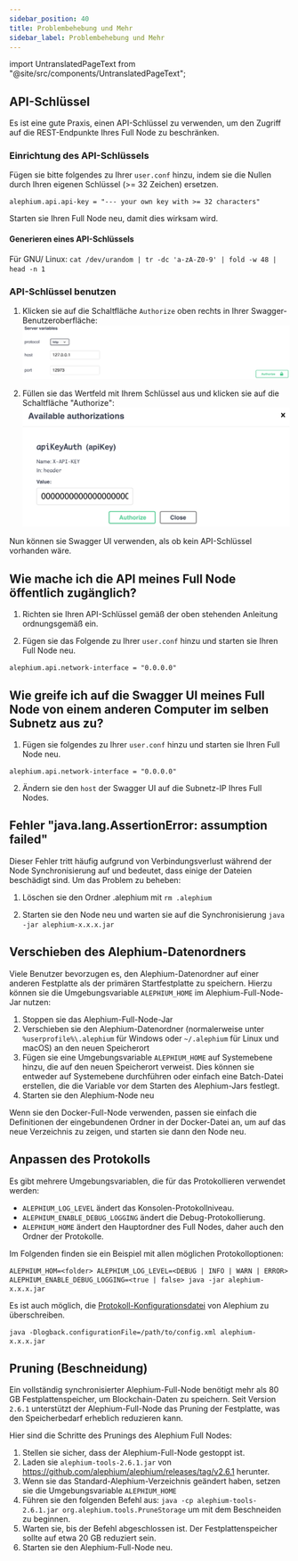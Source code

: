 ```yaml
---
sidebar_position: 40
title: Problembehebung und Mehr
sidebar_label: Problembehebung und Mehr 
---
```


import UntranslatedPageText from "@site/src/components/UntranslatedPageText";

<UntranslatedPageText />

## API-Schlüssel

Es ist eine gute Praxis, einen API-Schlüssel zu verwenden, um den Zugriff auf die REST-Endpunkte Ihres Full Node zu beschränken.

### Einrichtung des API-Schlüssels

Fügen sie bitte folgendes zu Ihrer `user.conf` hinzu, indem sie die Nullen durch Ihren eigenen Schlüssel (>= 32 Zeichen) ersetzen.

```
alephium.api.api-key = "--- your own key with >= 32 characters"
```

Starten sie Ihren Full Node neu, damit dies wirksam wird.

#### Generieren eines API-Schlüssels

Für GNU/ Linux: `cat /dev/urandom | tr -dc 'a-zA-Z0-9' | fold -w 48 | head -n 1`

### API-Schlüssel benutzen

1. Klicken sie auf die Schaltfläche `Authorize`  oben rechts in Ihrer Swagger-Benutzeroberfläche:
   ![full-node-api-key-auth0](media/full-node-api-key-auth0.png)

2. Füllen sie das Wertfeld mit Ihrem Schlüssel aus und klicken sie auf die Schaltfläche "Authorize":
   ![full-node-api-key-auth1](media/full-node-api-key-auth1.png)

Nun können sie Swagger UI verwenden, als ob kein API-Schlüssel vorhanden wäre.

## Wie mache ich die API meines Full Node öffentlich zugänglich?

1. Richten sie Ihren API-Schlüssel gemäß der oben stehenden Anleitung ordnungsgemäß ein.

2. Fügen sie das Folgende zu Ihrer `user.conf` hinzu und starten sie Ihren Full Node neu.

```
alephium.api.network-interface = "0.0.0.0"
```

## Wie greife ich auf die Swagger UI meines Full Node von einem anderen Computer im selben Subnetz aus zu?

1. Fügen sie folgendes zu Ihrer `user.conf` hinzu und starten sie Ihren Full Node neu.

```
alephium.api.network-interface = "0.0.0.0"
```

2. Ändern sie den `host` der Swagger UI auf die Subnetz-IP Ihres Full Nodes.

## Fehler "java.lang.AssertionError: assumption failed"

Dieser Fehler tritt häufig aufgrund von Verbindungsverlust während der Node Synchronisierung auf und bedeutet, dass einige der Dateien beschädigt sind.
Um das Problem zu beheben:

1. Löschen sie den Ordner .alephium mit `rm .alephium`

2. Starten sie den Node neu und warten sie auf die Synchronisierung `java -jar alephium-x.x.x.jar`

## Verschieben des Alephium-Datenordners

Viele Benutzer bevorzugen es, den Alephium-Datenordner auf einer anderen Festplatte als der primären Startfestplatte zu speichern. Hierzu können sie die Umgebungsvariable `ALEPHIUM_HOME` im Alephium-Full-Node-Jar nutzen:

1. Stoppen sie das Alephium-Full-Node-Jar
2. Verschieben sie den Alephium-Datenordner (normalerweise unter `%userprofile%\.alephium` für Windows oder `~/.alephium` für Linux und macOS) an den neuen Speicherort
3. Fügen sie eine Umgebungsvariable `ALEPHIUM_HOME` auf Systemebene hinzu, die auf den neuen Speicherort verweist. Dies können sie entweder auf Systemebene durchführen oder einfach eine Batch-Datei erstellen, die die Variable vor dem Starten des Alephium-Jars festlegt.
4. Starten sie den Alephium-Node neu

Wenn sie den Docker-Full-Node verwenden, passen sie einfach die Definitionen der eingebundenen Ordner in der Docker-Datei an, um auf das neue Verzeichnis zu zeigen, und starten sie dann den Node neu.

## Anpassen des Protokolls

Es gibt mehrere Umgebungsvariablen, die für das Protokollieren verwendet werden:

- `ALEPHIUM_LOG_LEVEL` ändert das Konsolen-Protokollniveau.
- `ALEPHIUM_ENABLE_DEBUG_LOGGING` ändert die Debug-Protokollierung.
- `ALEPHIUM_HOME` ändert den Hauptordner des Full Nodes, daher auch den Ordner der Protokolle.

Im Folgenden finden sie ein Beispiel mit allen möglichen Protokolloptionen:

```
ALEPHIUM_HOM=<folder> ALEPHIUM_LOG_LEVEL=<DEBUG | INFO | WARN | ERROR> ALEPHIUM_ENABLE_DEBUG_LOGGING=<true | false> java -jar alephium-x.x.x.jar
```

Es ist auch möglich, die [Protokoll-Konfigurationsdatei](https://github.com/alephium/alephium/blob/master/flow/src/main/resources/logback.xml) von Alephium zu überschreiben.

```
java -Dlogback.configurationFile=/path/to/config.xml alephium-x.x.x.jar
```

## Pruning (Beschneidung)

Ein vollständig synchronisierter Alephium-Full-Node benötigt mehr als 80 GB Festplattenspeicher, um Blockchain-Daten zu speichern. Seit Version `2.6.1` unterstützt der Alephium-Full-Node das Pruning der Festplatte, was den Speicherbedarf erheblich reduzieren kann.

Hier sind die Schritte des Prunings des Alephium Full Nodes:

1. Stellen sie sicher, dass der Alephium-Full-Node gestoppt ist.
2. Laden sie  `alephium-tools-2.6.1.jar` von https://github.com/alephium/alephium/releases/tag/v2.6.1 herunter.
3. Wenn sie das Standard-Alephium-Verzeichnis geändert haben, setzen sie die Umgebungsvariable `ALEPHIUM_HOME`
4. Führen sie den folgenden Befehl aus:  `java -cp alephium-tools-2.6.1.jar org.alephium.tools.PruneStorage` um mit dem Beschneiden zu beginnen.
5. Warten sie, bis der Befehl abgeschlossen ist. Der Festplattenspeicher sollte auf etwa 20 GB reduziert sein.
6. Starten sie den Alephium-Full-Node neu.
